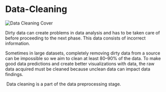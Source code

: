 # Data-Cleaning

![Data Cleaning Cover](https://user-images.githubusercontent.com/96535282/159895198-c010642d-4ddc-40c6-9eae-9a05580b2070.png)

Dirty data can create problems in data analysis and has to be taken care of before proceeding to the next phase. This data consists of incorrect information. 

Sometimes in large datasets, completely removing dirty data from a source can be impossible so we aim to clean at least 80–90% of the data. To make good data predictions and create better visualizations with data, the raw data acquired must be cleaned because unclean data can impact data findings.


 Data cleaning is a part of the data preprocessing stage. 
